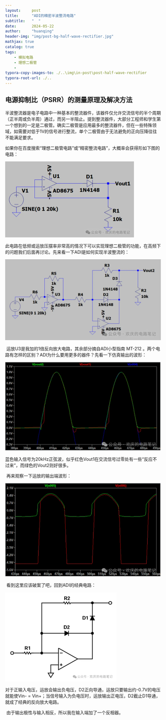 ```yaml
---
layout:     post
title:      "ADI的精密半波整流电路"
subtitle:   "  "
date:       2024-05-22
author:     "huanqing"
header-img: "img/post-bg-half-wave-rectifier.jpg"
mathjax: true
catalog: true
tags:
    - 模拟电路
    - 理想二极管
    - 
typora-copy-images-to: ./..\img\in-post\post-half-wave-rectifier
typora-root-url: ./..
---
```


## 电源抑制比（PSRR）的测量原理及解决方法

​	半波整流器是电子电路中一种基本的整流器件，该器件仅允许交流信号的半个周期（正半周或负半周）通过，而另一半阻止。提到整流器件，大部分工程师和学生第一个想到的一定是二极管。确实二极管是应用最多的整流器件，但在一些特殊领域，如需要对低于1V的信号进行整流，单个二极管由于无法避免的正向压降往往不能满足要求。

如果你在百度搜索“理想二极管电路”或“精密整流电路”，大概率会获得形如下图的电路：

<img src="/img/in-post/post-half-wave-rectifier/20240525100800.png" style="zoom: 50%;" />

​	此电路在低频或运放压摆率非常高的情况下可以实现理想二极管的功能，在高频下的问题我们后面再讨论。先来看一下ADI是如何实现半波整流的：

<img src="/img/in-post/post-half-wave-rectifier/20240525100852.png" style="zoom: 67%;" />

​	运放U3是我加的1倍反向放大电路，其余部分摘自ADI小型指南 MT-212 。两个电路有怎样的区别？ADI为什么要用更多的器件？先看一下仿真输出的波形：

<img src="/img/in-post/post-half-wave-rectifier/20240525100853.png" alt="图片" style="zoom:67%;" />

​	蓝色输入信号为20kHz正弦波，似乎红色Vout1在交流信号过零处有一些“反应不过来”，而绿色的Vout2则好很多。

​	再来观察一下运放的输出端波形：

<img src="/img/in-post/post-half-wave-rectifier/20240525100956.png" style="zoom:67%;" />

​	看到这里应该破案了吧，回到ADI的经典电路：

<img src="/img/in-post/post-half-wave-rectifier/20240525101022.png" style="zoom: 67%;" />

​	对于正输入电压，运放会输出负电压，D2正向导通，运放只要输出约-0.7V的电压就能使Vin- = Vin+；当信号输入为负电压时，运放输出正电压，D2截止D1导通，就成了经典的反向放大电路。

​	由于输出极性与输入相反，所以我在输入端加了一个反相器。
